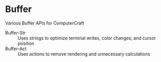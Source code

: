 Buffer
======
Various Buffer APIs for ComputerCraft

<dl>
  <dt>Buffer-Str</dt>
  <dd>Uses strings to optimize terminal writes, color changes, and cursor position</dd>
  <dt>Buffer-Act</dt>
  <dd>Uses actions to remove rendering and unnecessary calculations</dd>
</dl>
